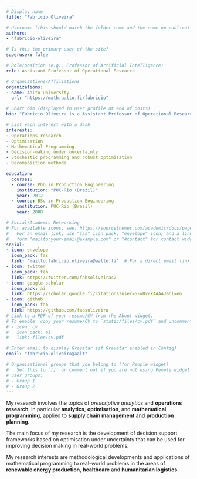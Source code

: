 ```yaml
---
# Display name
title: "Fabricio Oliveira"

# Username (this should match the folder name and the name on publications)
authors:
- "fabricio-oliveira"

# Is this the primary user of the site?
superuser: false

# Role/position (e.g., Professor of Artificial Intelligence)
role: Assistant Professor of Operational Research

# Organizations/Affiliations
organizations: 
- name: Aalto University
  url: "https://math.aalto.fi/fabricio"

# Short bio (displayed in user profile at end of posts)
bio: "Fabricio Oliveira is a Assistant Professor of Operational Research in the Department of Mathematics and Systems Analysis."

# List each interest with a dash
interests:
- Operations research
- Optimisation
- Mathematical Programming
- Decision-making under uncertainty
- Stochastic programming and robust optimisation
- Decomposition methods

education:
  courses:
  - course: PhD in Production Engineering
    institution: "PUC-Rio (Brazil)"
    year: 2012
  - course: BSc in Production Engineering
    institution: PUC-Rio (Brazil)
    year: 2008

# Social/Academic Networking
# For available icons, see: https://sourcethemes.com/academic/docs/page-builder/#icons
#   For an email link, use "fas" icon pack, "envelope" icon, and a link in the
#   form "mailto:your-email@example.com" or "#contact" for contact widget.
social:
- icon: envelope
  icon_pack: fas
  link: 'mailto:fabricio.oliveira@aalto.fi'  # For a direct email link, use "mailto:test@example.org".
- icon: twitter
  icon_pack: fab
  link: https://twitter.com/fabsoliveira42
- icon: google-scholar
  icon_pack: ai
  link: https://scholar.google.fi/citations?user=5-w0vrkAAAAJ&hl=en
- icon: github
  icon_pack: fab
  link: https://github.com/fabsoliveira
# Link to a PDF of your resume/CV from the About widget.
# To enable, copy your resume/CV to `static/files/cv.pdf` and uncomment the lines below.
# - icon: cv
#   icon_pack: ai
#   link: files/cv.pdf

# Enter email to display Gravatar (if Gravatar enabled in Config)
email: "fabricio.oliveira@aalt"

# Organizational groups that you belong to (for People widget)
#   Set this to `[]` or comment out if you are not using People widget.
# user_groups:
# - Group 1
# - Group 2
---
```


My research involves the topics of *prescriptive analytics* and **operations research**, in particular **analytics**, **optimisation**, and **mathematical programming**, applied to **supply chain management** and **production planning**.

The main focus of my research is the development of decision support frameworks based on optimisation under uncertainty that can be used for improving decision making in real-world problems.

My research interests are methodological developments and applications of mathematical programming to real-world problems in the areas of **renewable energy production**, **healthcare** and **humanitarian logistics**.
